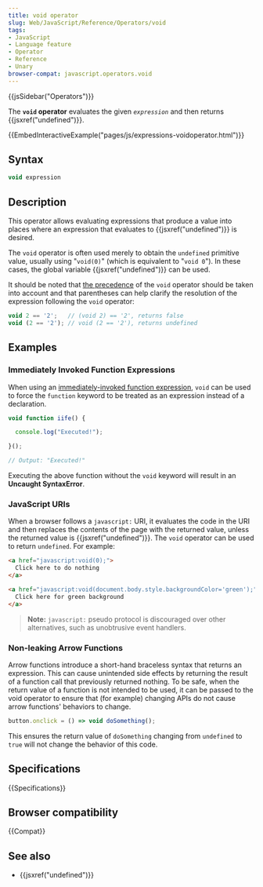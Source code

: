 ```yaml
---
title: void operator
slug: Web/JavaScript/Reference/Operators/void
tags:
- JavaScript
- Language feature
- Operator
- Reference
- Unary
browser-compat: javascript.operators.void
---
```

{{jsSidebar("Operators")}}

The **`void` operator** evaluates the given <code><em>expression</em></code> and
then returns {{jsxref("undefined")}}.

{{EmbedInteractiveExample("pages/js/expressions-voidoperator.html")}}

## Syntax

```js
void expression
```

## Description

This operator allows evaluating expressions that produce a value into places
where an expression that evaluates to {{jsxref("undefined")}} is
desired.

The `void` operator is often used merely to obtain the `undefined` primitive
value, usually using "`void(0)`" (which is equivalent to "`void 0`"). In these
cases, the global variable {{jsxref("undefined")}} can be used.

It should be noted that
[the precedence](/en-US/docs/Web/JavaScript/Reference/Operators/Operator_Precedence)
of the `void` operator should be taken into account and that parentheses can
help clarify the resolution of the expression following the `void` operator:

```js
void 2 == '2';   // (void 2) == '2', returns false
void (2 == '2'); // void (2 == '2'), returns undefined
```

## Examples

### Immediately Invoked Function Expressions

When using an
[immediately-invoked function expression](/en-US/docs/Glossary/IIFE), `void` can
be used to force the `function` keyword to be treated as an expression instead
of a declaration.

```js
void function iife() {

  console.log("Executed!");

}();

// Output: "Executed!"
```

Executing the above function without the `void` keyword will result in an
**Uncaught SyntaxError**.

### JavaScript URIs

When a browser follows a `javascript:` URI, it evaluates the code in the URI and
then replaces the contents of the page with the returned value, unless the
returned value is {{jsxref("undefined")}}. The `void` operator can be
used to return `undefined`. For example:

```html
<a href="javascript:void(0);">
  Click here to do nothing
</a>

<a href="javascript:void(document.body.style.backgroundColor='green');">
  Click here for green background
</a>
```

> **Note:** `javascript:` pseudo protocol is discouraged over other
> alternatives, such as unobtrusive event handlers.

### Non-leaking Arrow Functions

Arrow functions introduce a short-hand braceless syntax that returns an
expression. This can cause unintended side effects by returning the result of a
function call that previously returned nothing. To be safe, when the return
value of a function is not intended to be used, it can be passed to the void
operator to ensure that (for example) changing APIs do not cause arrow
functions' behaviors to change.

```js
button.onclick = () => void doSomething();
```

This ensures the return value of `doSomething` changing from `undefined` to
`true` will not change the behavior of this code.

## Specifications

{{Specifications}}

## Browser compatibility

{{Compat}}

## See also

*   {{jsxref("undefined")}}

